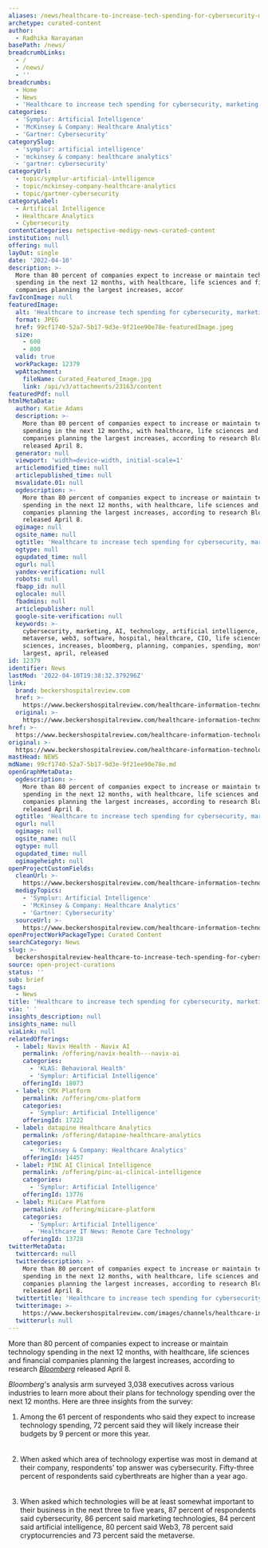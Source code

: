 ```yaml
---
aliases: /news/healthcare-to-increase-tech-spending-for-cybersecurity-marketing-and-ai
archetype: curated-content
author:
  - Radhika Narayanan
basePath: /news/
breadcrumbLinks:
  - /
  - /news/
  - ''
breadcrumbs:
  - Home
  - News
  - 'Healthcare to increase tech spending for cybersecurity, marketing and AI'
categories:
  - 'Symplur: Artificial Intelligence'
  - 'McKinsey & Company: Healthcare Analytics'
  - 'Gartner: Cybersecurity'
categorySlug:
  - 'symplur: artificial intelligence'
  - 'mckinsey & company: healthcare analytics'
  - 'gartner: cybersecurity'
categoryUrl:
  - topic/symplur-artificial-intelligence
  - topic/mckinsey-company-healthcare-analytics
  - topic/gartner-cybersecurity
categoryLabel:
  - Artificial Intelligence
  - Healthcare Analytics
  - Cybersecurity
contentCategories: netspective-medigy-news-curated-content
institution: null
offering: null
layOut: single
date: '2022-04-10'
description: >-
  More than 80 percent of companies expect to increase or maintain technology
  spending in the next 12 months, with healthcare, life sciences and financial
  companies planning the largest increases, accor
favIconImage: null
featuredImage:
  alt: 'Healthcare to increase tech spending for cybersecurity, marketing and AI'
  format: JPEG
  href: 99cf1740-52a7-5b17-9d3e-9f21ee90e78e-featuredImage.jpeg
  size:
    - 600
    - 800
  valid: true
  workPackage: 12379
  wpAttachment:
    fileName: Curated_Featured_Image.jpg
    link: /api/v3/attachments/23163/content
featuredPdf: null
htmlMetaData:
  author: Katie Adams
  description: >-
    More than 80 percent of companies expect to increase or maintain technology
    spending in the next 12 months, with healthcare, life sciences and financial
    companies planning the largest increases, according to research Bloomberg
    released April 8.
  generator: null
  viewport: 'width=device-width, initial-scale=1'
  articlemodified_time: null
  articlepublished_time: null
  msvalidate.01: null
  ogdescription: >-
    More than 80 percent of companies expect to increase or maintain technology
    spending in the next 12 months, with healthcare, life sciences and financial
    companies planning the largest increases, according to research Bloomberg
    released April 8.
  ogimage: null
  ogsite_name: null
  ogtitle: 'Healthcare to increase tech spending for cybersecurity, marketing and AI'
  ogtype: null
  ogupdated_time: null
  ogurl: null
  yandex-verification: null
  robots: null
  fbapp_id: null
  oglocale: null
  fbadmins: null
  articlepublisher: null
  google-site-verification: null
  keywords: >-
    cybersecurity, marketing, AI, technology, artificial intelligence,
    metaverse, web3, software, hospital, healthcare, CIO, life sciences,
    sciences, increases, bloomberg, planning, companies, spending, months,
    largest, april, released
id: 12379
identifier: News
lastMod: '2022-04-10T19:38:32.379296Z'
link:
  brand: beckershospitalreview.com
  href: >-
    https://www.beckershospitalreview.com/healthcare-information-technology/healthcare-to-increase-tech-spending-for-cybersecurity-marketing-and-ai.html
  original: >-
    https://www.beckershospitalreview.com/healthcare-information-technology/healthcare-to-increase-tech-spending-for-cybersecurity-marketing-and-ai.html
href: >-
  https://www.beckershospitalreview.com/healthcare-information-technology/healthcare-to-increase-tech-spending-for-cybersecurity-marketing-and-ai.html
original: >-
  https://www.beckershospitalreview.com/healthcare-information-technology/healthcare-to-increase-tech-spending-for-cybersecurity-marketing-and-ai.html
mastHead: NEWS
mdName: 99cf1740-52a7-5b17-9d3e-9f21ee90e78e.md
openGraphMetaData:
  ogdescription: >-
    More than 80 percent of companies expect to increase or maintain technology
    spending in the next 12 months, with healthcare, life sciences and financial
    companies planning the largest increases, according to research Bloomberg
    released April 8.
  ogtitle: 'Healthcare to increase tech spending for cybersecurity, marketing and AI'
  ogurl: null
  ogimage: null
  ogsite_name: null
  ogtype: null
  ogupdated_time: null
  ogimageheight: null
openProjectCustomFields:
  cleanUrl: >-
    https://www.beckershospitalreview.com/healthcare-information-technology/healthcare-to-increase-tech-spending-for-cybersecurity-marketing-and-ai.html
  medigyTopics:
    - 'Symplur: Artificial Intelligence'
    - 'McKinsey & Company: Healthcare Analytics'
    - 'Gartner: Cybersecurity'
  sourceUrl: >-
    https://www.beckershospitalreview.com/healthcare-information-technology/healthcare-to-increase-tech-spending-for-cybersecurity-marketing-and-ai.html
openProjectWorkPackageType: Curated Content
searchCategory: News
slug: >-
  beckershospitalreview-healthcare-to-increase-tech-spending-for-cybersecurity-marketing-and-ai
source: open-project-curations
status: ''
sub: brief
tags:
  - News
title: 'Healthcare to increase tech spending for cybersecurity, marketing and AI'
via: ' '
insights_description: null
insights_name: null
viaLink: null
relatedOfferings:
  - label: Navix Health - Navix AI
    permalink: /offering/navix-health---navix-ai
    categories:
      - 'KLAS: Behavioral Health'
      - 'Symplur: Artificial Intelligence'
    offeringId: 18073
  - label: CMX Platform
    permalink: /offering/cmx-platform
    categories:
      - 'Symplur: Artificial Intelligence'
    offeringId: 17222
  - label: datapine Healthcare Analytics
    permalink: /offering/datapine-healthcare-analytics
    categories:
      - 'McKinsey & Company: Healthcare Analytics'
    offeringId: 14457
  - label: PINC AI Clinical Intelligence
    permalink: /offering/pinc-ai-clinical-intelligence
    categories:
      - 'Symplur: Artificial Intelligence'
    offeringId: 13776
  - label: MiiCare Platform
    permalink: /offering/miicare-platform
    categories:
      - 'Symplur: Artificial Intelligence'
      - 'Healthcare IT News: Remote Care Technology'
    offeringId: 13728
twitterMetaData:
  twittercard: null
  twitterdescription: >-
    More than 80 percent of companies expect to increase or maintain technology
    spending in the next 12 months, with healthcare, life sciences and financial
    companies planning the largest increases, according to research Bloomberg
    released April 8.
  twittertitle: 'Healthcare to increase tech spending for cybersecurity, marketing and AI'
  twitterimage: >-
    https://www.beckershospitalreview.com/images/channels/healthcare-information-technology/10.jpg
  twitterurl: null
---
```

<p>More than 80 percent of companies expect to increase or maintain technology spending in the next 12 months, with healthcare, life sciences and financial companies planning the largest increases, according to research <a href="https://www.bloomberg.com/news/articles/2022-04-08/cybersecurity-a-likely-focus-for-tech-spending-ctos-say"><i>Bloomberg</i></a> released April 8.</p><p><i>Bloomberg</i>'s analysis arm surveyed 3,038 executives across various industries to learn more about their plans for technology spending over the next 12 months. Here are three insights from the survey:</p><ol><li>Among the 61 percent of respondents who said they expect to increase technology spending, 72 percent said they will likely increase their budgets by 9 percent or more this year.<br><br>&nbsp;</li><li>When asked which area of technology expertise was most in demand at their company, respondents' top answer was cybersecurity. Fifty-three percent of respondents said cyberthreats are higher than a year ago.<br><br>&nbsp;</li><li>When asked which technologies will be at least somewhat important to their business in the next three to five years, 87 percent of respondents said cybersecurity, 86 percent said marketing technologies, 84 percent said artificial intelligence, 80 percent said Web3, 78 percent said cryptocurrencies and 73 percent said the metaverse.</li></ol>